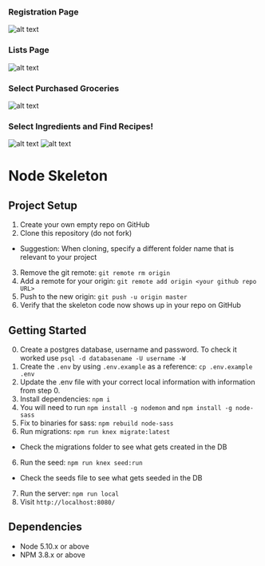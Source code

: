 
### Registration Page
![alt text](https://github.com/wichopy/fridge-friend/blob/master/screenshots/Selection_002.png "Registration Page")

### Lists Page
![alt text](https://github.com/wichopy/fridge-friend/blob/master/screenshots/GroceryList.png "Grocery List")

### Select Purchased Groceries
![alt text](https://github.com/wichopy/fridge-friend/blob/master/screenshots/SelectPurchasedGroceries.png "Select Purchased Groceries")

### Select Ingredients and Find Recipes!
![alt text](https://github.com/wichopy/fridge-friend/blob/master/screenshots/SelectIngredientsForRecipes.png "Select Ingredients")
![alt text](https://github.com/wichopy/fridge-friend/blob/master/screenshots/RecipeList.png "Select Recipes")

# Node Skeleton

## Project Setup

1. Create your own empty repo on GitHub
2. Clone this repository (do not fork)
  - Suggestion: When cloning, specify a different folder name that is relevant to your project
3. Remove the git remote: `git remote rm origin`
4. Add a remote for your origin: `git remote add origin <your github repo URL>`
5. Push to the new origin: `git push -u origin master`
6. Verify that the skeleton code now shows up in your repo on GitHub

## Getting Started
0. Create a postgres database, username and password. To check it worked use `psql -d databasename -U username -W`
1. Create the `.env` by using `.env.example` as a reference: `cp .env.example .env`
2. Update the .env file with your correct local information with information from step 0.
3. Install dependencies: `npm i`
3. You will need to run `npm install -g nodemon` and `npm install -g node-sass`
4. Fix to binaries for sass: `npm rebuild node-sass`
5. Run migrations: `npm run knex migrate:latest`
  - Check the migrations folder to see what gets created in the DB
6. Run the seed: `npm run knex seed:run`
  - Check the seeds file to see what gets seeded in the DB
7. Run the server: `npm run local`
8. Visit `http://localhost:8080/`

## Dependencies

- Node 5.10.x or above
- NPM 3.8.x or above
